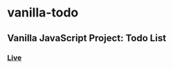 # vanilla-todo
## Vanilla JavaScript Project: Todo List
### [Live](https://artanmerko.github.io/vanilla-todo/)
